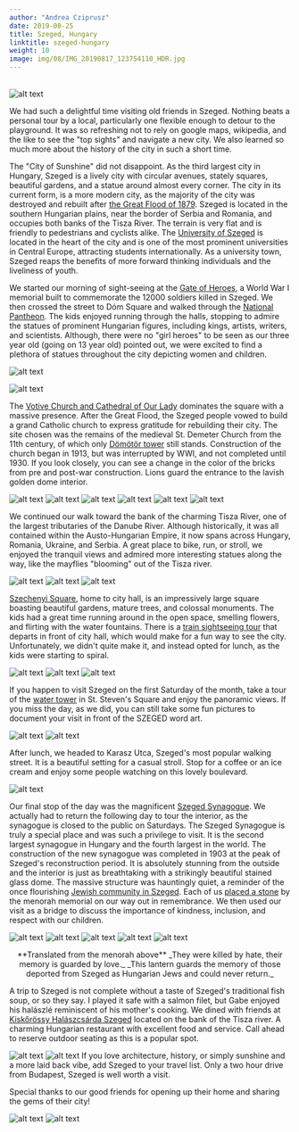 ```yaml
---
author: "Andrea Cziprusz"
date: 2019-08-25
title: Szeged, Hungary
linktitle: szeged-hungary
weight: 10
image: img/08/IMG_20190817_123754110_HDR.jpg
---
```


\
![alt text](/img/08/IMG_20190817_123754110_HDR.jpg "city hall")

We had such a delightful time visiting old friends in Szeged.  Nothing beats a personal tour by a local, particularly one flexible enough to detour to the playground.  It was so refreshing not to rely on google maps, wikipedia, and the like to see the "top sights" and navigate a new city. We also learned so much more about the history of the city in such a short time.  

The "City of Sunshine" did not disappoint.  As the third largest city in Hungary, Szeged is a lively city with circular avenues, stately squares, beautiful gardens, and a statue around almost every corner. The city in its current form, is a more modern city, as the majority of the city was destroyed and rebuilt after [the Great Flood of 1879](https://dailynewshungary.com/how-much-do-you-know-about-the-historic-floods-of-hungary/). Szeged is located in the southern Hungarian plains, near the border of Serbia and Romania, and occupies both banks of the Tisza River.  The terrain is very flat and is friendly to pedestrians and cyclists alike. The [University of Szeged](http://www.u-szeged.hu/english) is located in the heart of the city and is one of the most prominent universities in Central Europe, attracting students internationally.  As a university town, Szeged reaps the benefits of more forward thinking individuals and the liveliness of youth. 

We started our morning of sight-seeing at the [Gate of Heroes](https://urbanrecovery.eu/heroes-gate-szeged/), a World War I memorial built to commemorate the 12000 soldiers killed in Szeged. We then crossed the street to Dóm Square and walked through the [National Pantheon](https://www.kozterkep.hu/gyujtemenyek/megtekintes/119863/Szegedi_Pantheon_szobraszati_alkotasai.html). The kids enjoyed running through the halls, stopping to admire the statues of prominent Hungarian figures, including kings, artists, writers, and scientists.  Although, there were no "girl heroes" to be seen as our three year old (going on 13 year old) pointed out, we were excited to find a plethora of statues throughout the city depicting women and children. 

![alt text](/img/08/IMG_20190817_104850793_HDR.jpg#center "Gate of Heroes")

![alt text](/img/08/IMG_20190817_105741236_HDR.jpg#center "National Pantheon ")

The [Votive Church and Cathedral of Our Lady](http://szegedtourism.hu/en/votive-church-2/) dominates the square with a massive presence.  After the Great Flood, the Szeged people vowed to build a grand Catholic church to express gratitude for rebuilding their city. The site chosen was the remains of the medieval St. Demeter Church from the 11th century, of which only [Dömötör tower](https://en.wikipedia.org/wiki/D%C3%B6m%C3%B6t%C3%B6r_Tower) still stands. Construction of the church began in 1913, but was interrupted by WWI, and not completed until 1930.  If you look closely, you can see a change in the color of the bricks from pre and post-war construction. Lions guard the entrance to the lavish golden dome interior.

![alt text](/img/08/IMG_20190817_110224316_HDR.jpg#center "church exterior")
![alt text](/img/08/IMG_20190817_110302894_HDR.jpg#center "church old tower")
![alt text](/img/08/IMG_20190817_110945491_HDR.jpg#center "church exterior 2")
![alt text](/img/08/IMG_20190817_111216763_HDR.jpg#center "church exterior door")
![alt text](/img/08/IMG_20190817_110510162_HDR.jpg#center "exterior lion")
![alt text](/img/08/IMG_20190817_110628064.jpg#center "church interior")

We continued our walk toward the bank of the charming Tisza River, one of the largest tributaries of the Danube River. Although historically, it was all contained within the Austo-Hungarian Empire, it now spans across Hungary, Romania, Ukraine, and Serbia. A great place to bike, run, or stroll, we enjoyed the tranquil views and admired more interesting statues along the way, like the mayflies "blooming" out of the Tisza river.

![alt text](/img/08/IMG_20190817_113434333_HDR.jpg#center "mayflies")
![alt text](/img/08/IMG_20190817_113112129_HDR.jpg#center "women statues")
![alt text](/img/08/IMG_20190817_122246063_HDR.jpg#center "queen elizabeth")

[Szechenyi Square](http://szegedtourism.hu/en/szechenyi-square/), home to city hall, is an impressively large square boasting beautiful gardens, mature trees, and colossal monuments. The kids had a great time running around in the open space, smelling flowers, and flirting with the water fountains. There is a [train sightseeing tour](http://szegedtourism.hu/en/varosnezo-kisvonat-2/) that departs in front of city hall, which would make for a fun way to see the city. Unfortunately, we didn't quite make it, and instead opted for lunch, as the kids were starting to spiral.

![alt text](/img/08/IMG_20190817_123940536_HDR.jpg#center "J in front of city hall")
![alt text](/img/08/IMG_20190817_143825897_HDR.jpg#center "J with stick")
![alt text](/img/08/IMG_20190817_143943882_HDR.jpg#center "J posing with monument")

If you happen to visit Szeged on the first Saturday of the month, take a tour of the [water tower](http://szegedtourism.hu/en/water-tower-in-st-steven-square/) in St. Steven's Square and enjoy the panoramic views. If you miss the day, as we did, you can still take some fun pictures to document your visit in front of the SZEGED word art.

![alt text](/img/08/IMG_20190817_130657918_HDR.jpg#center "water tower")
![alt text](/img/08/IMG_20190817_130830415_HDR.jpg#center "words SZEGED")

After lunch, we headed to Karasz Utca, Szeged's most popular walking street. It is a beautiful setting for a casual stroll. Stop for a coffee or an ice cream and enjoy some people watching on this lovely boulevard.  

![alt text](/img/08/IMG_20190817_144808200_HDR.jpg#center "square statue")

Our final stop of the day was the magnificent [Szeged Synagogue](http://szegedtourism.hu/en/new-synagogue-2/). We actually had to return the following day to tour the interior, as the synagogue is closed to the public on Saturdays. The Szeged Synagogue is truly a special place and was such a privilege to visit. It is the second largest synagogue in Hungary and the fourth largest in the world.  The construction of the new synagogue was completed in 1903 at the peak of Szeged's reconstruction period. It is absolutely stunning from the outside and the interior is just as breathtaking with a strikingly beautiful stained glass dome. The massive structure was hauntingly quiet, a reminder of the once flourishing [Jewish community in Szeged](https://dbs.bh.org.il/place/szeged). Each of us [placed a stone](https://www.jewishvirtuallibrary.org/putting-stones-on-jewish-graves) by the menorah memorial on our way out in remembrance.  We then used our visit as a bridge to discuss the importance of kindness, inclusion, and respect with our children. 

![alt text](/img/08/IMG_20190818_093920564_HDR.jpg#center "synagogue exterior")
![alt text](/img/08/IMG_20190817_153201634_HDR.jpg#center "front view")
![alt text](/img/08/IMG_20190818_094650503.jpg#center "interior arc")
![alt text](/img/08/IMG_20190818_095700765.jpg#center "ceiling")
![alt text](/img/08/IMG_20190818_094030527_HDR.jpg#center "menorah memorial")
<p align="center">
**Translated from the menorah above**  
_They were killed by hate, their memory is guarded by love._  
_This lantern guards the memory of those deported from Szeged as Hungarian Jews and could never return._    
</p>

A trip to Szeged is not complete without a taste of Szeged's traditional fish soup, or so they say.  I played it safe with a salmon filet, but Gabe enjoyed his halászlé reminiscent of his mother's cooking. We dined with friends at [Kiskőrössy Halászcsárda Szeged](http://www.kiskorossyhalaszcsarda.hu/) located on the bank of the Tisza river. A charming Hungarian restaurant with excellent food and service. Call ahead to reserve outdoor seating as this is a popular spot.

![alt text](/img/08/IMG_20190818_132142466_HDR.jpg#center)
![alt text](/img/08/IMG_20190818_123044699.jpg#center)
If you love architecture, history, or simply sunshine and a more laid back vibe, add Szeged to your travel list.  Only a two hour drive from Budapest, Szeged is well worth a visit.

Special thanks to our good friends for opening up their home and sharing the gems of their city!

![alt text](/img/08/IMG_20190817_143200333_HDR.jpg#center "monument/green")
![alt text](/img/08/IMG_20190817_122011429_HDR.jpg#center "national theathre")

